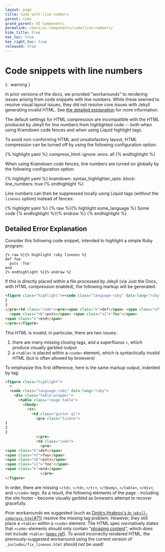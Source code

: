 ```yaml
---
layout: page
title: Code with line numbers
parent: Code
grand_parent: UI Components
permalink: /docs/ui-components/code/line-numbers/
hide_title: true
has_toc: true
has_right_toc: true
released: true
---
```


# Code snippets with line numbers

{: .warning }

In prior versions of the docs, we provided "workarounds" to rendering issues arising from code snippets with line numbers. While these seemed to resolve visual layout issues, they did not resolve core issues with Jekyll generating invalid HTML. See [the detailed explanation](#detailed-error-explanation) for more information.

The default settings for HTML compression are incompatible with the HTML
produced by Jekyll for line numbers from highlighted code
-- both when using Kramdown code fences and when using Liquid highlight tags.

To avoid non-conforming HTML and unsatisfactory layout, HTML compression
can be turned off by using the following configuration option:

{% highlight yaml %}
compress_html:
  ignore:
    envs: all
{% endhighlight %}

When using Kramdown code fences, line numbers are turned on globally by the
following configuration option:

{% highlight yaml %}
kramdown:
  syntax_highlighter_opts:
    block:
      line_numbers: true
{% endhighlight %}

Line numbers can then be suppressed locally using Liquid tags (_without_ the
`linenos` option) instead of fences:

{% highlight yaml %}
{% raw %}{% highlight some_language %}
Some code
{% endhighlight %}{% endraw %}
{% endhighlight %}

## Detailed Error Explanation

Consider this following code snippet, intended to highlight a simple Ruby program:

```
{% raw %}{% highlight ruby linenos %}
def foo
  puts 'foo'
end
{% endhighlight %}{% endraw %}
```

If this is directly placed within a file processed by Jekyll (via Just the Docs, with HTML compression enabled), the following markup will be generated:

```html
<figure class="highlight">><code class="language-ruby" data-lang="ruby"><div class="table-wrapper"><table class="rouge-table"><tbody><tr><td class="gutter gl"><pre class="lineno">1
2
3
</pre><td class="code"><pre><span class="k">def</span> <span class="nf">foo</span>
  <span class="nb">puts</span> <span class="s1">'foo'</span>
<span class="k">end</span>
</pre></figure>
```

This HTML is invalid; in particular, there are two issues:

1. there are many missing closing tags, and a superfluous `>`, which produce visually garbled output
2. a `<table>` is placed within a `<code>` element, which is syntactically invalid HTML (but is often allowed by browsers)

To emphasize this first difference, here is the same markup output, indented by tag:

```html
<figure class="highlight">
  >
  <code class="language-ruby" data-lang="ruby">
    <div class="table-wrapper">
      <table class="rouge-table">
        <tbody>
          <tr>
            <td class="gutter gl">
              <pre class="lineno">
1
2
3
              </pre>
              <td class="code">
                <pre>
<span class="k">def</span>
<span class="nf">foo</span>
<span class="nb">puts</span>
<span class="s1">'foo'</span>
<span class="k">end</span>
                </pre>
</figure>
```

In order, there are missing `</td>`, `</td>`, `</tr>`, `</tbody>`, `</table>`, `</div>`, and `</code>` tags. As a result, the following elements of the page - including the site footer - become visually garbled as browsers attempt to recover gracefully.

Prior workarounds we suggested (such as [Dmitry Hrabrov's in `jekyll-compress-html`#71](https://github.com/penibelst/jekyll-compress-html/issues/71#issuecomment-188144901)) resolve the missing tag problem. However, they still place a `<table>` within a `<code>` element. The HTML spec normatively states that `<code>` elements should only contain "[phrasing content](https://html.spec.whatwg.org/multipage/dom.html#phrasing-content-2)", which does not include `<table>` ([spec ref](https://html.spec.whatwg.org/multipage/text-level-semantics.html#the-code-element)). To avoid incorrectly rendered HTML, the previously-suggested workaround using the current version of `_includes/fix_linenos.html` should _not_ be used!
